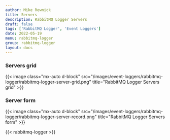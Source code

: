 ```yaml
---
author: Mike Rewnick
title: Servers
description: RabbitMQ Logger Servers
draft: false
tags: ['RabbitMQ Logger', 'Event Loggers']
date: 2022-05-19
menu: rabbitmq-logger
group: rabbitmq-logger
layout: docs
---
```


### Servers grid

{{< image class="mx-auto d-block"  src="/images/event-loggers/rabbitmq-logger/rabbitmq-logger-server-grid.png" title="RabbitMQ Logger Servers grid" >}}

### Server form

{{< image class="mx-auto d-block"  src="/images/event-loggers/rabbitmq-logger/rabbitmq-logger-server-record.png" title="RabbitMQ Logger Servers form" >}}

{{< rabbitmq-logger >}}
